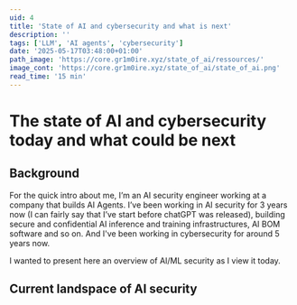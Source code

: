 ```yaml
---
uid: 4
title: 'State of AI and cybersecurity and what is next'
description: ''
tags: ['LLM', 'AI agents', 'cybersecurity']
date: '2025-05-17T03:48:00+01:00'
path_image: 'https://core.gr1m0ire.xyz/state_of_ai/ressources/'
image_cont: 'https://core.gr1m0ire.xyz/state_of_ai/state_of_ai.png'
read_time: '15 min'
---
```


# The state of AI and cybersecurity today and what could be next

## Background

For the quick intro about me, I’m an AI security engineer working at a company that builds AI Agents. I’ve been working in AI security for 3 years now (I can fairly say that I’ve start before chatGPT was released), building secure and confidential AI inference and training infrastructures, AI BOM software and so on. And I've been working in cybersecurity for around 5 years now.

I wanted to present here an overview of AI/ML security as I view it today.  

## Current landspace of AI security 



